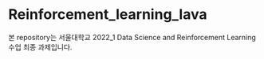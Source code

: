 # Reinforcement_learning_lava
본 repository는 서울대학교 2022_1 Data Science and Reinforcement Learning 수업 최종 과제입니다.
